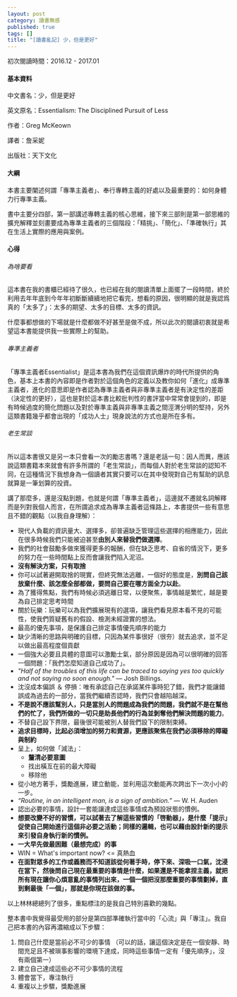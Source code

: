 ```yaml
---
layout: post
category: 讀書無感
published: true
tags: []
title: "[讀書亂記] 少，但是更好"
---
```


初次閱讀時間：2016.12 - 2017.01

#### 基本資料

中文書名：少，但是更好

英文原名：Essentialism: The Disciplined Pursuit of Less

作者：Greg McKeown

譯者：詹采妮

出版社：天下文化

#### 大綱

本書主要闡述何謂「專準主義者」、奉行專轉主義的好處以及最重要的：如何身體力行專準主義。

書中主要分四部，第一部講述專轉主義的核心思維，接下來三部則是第一部思維的擴充解釋並刻畫要成為專準主義者的三個階段：「精挑」、「簡化」、「準確執行」其在生活上實際的應用與案例。

#### 心得

###### 為啥要看

這本書在我的書櫃已經待了很久，也已經在我的閱讀清單上面擺了一段時間，終於利用去年年底到今年年初斷斷續續地把它看完，想看的原因，很明顯的就是我認爲真的「太多了」：太多的期望、太多的目標、太多的資訊。

什麼事都想做的下場就是什麼都做不好甚至是做不成，所以此次的閱讀初衷就是希望這本書能提供我一些實際上的幫助。

###### 專準主義者

「專準主義者Essentialist」是這本書為我們在這個資訊爆炸的時代所提供的角色，基本上本書的內容即是作者對於這個角色的定義以及教你如何「進化」成專準主義者，進化的意思即是作者認為專準主義者與非專準主義者是有決定性的差距（決定性的更好），這也是對於這本書比較批判性的書評當中常常會提到的，即是有時候過度的簡化問題以及對於專準主義與非專準主義之間涇渭分明的堅持，另外這類書籍幾乎都會出現的「成功人士」現身說法的方式也是所在多有。

###### 老生常談

所以這本書很又是另一本只會看一次的勵志書嗎？還是老話一句：因人而異，應該說這類書籍本來就會有許多所謂的「老生常談」，而每個人對於老生常談的認知不同，在這種情況下我想身為一個讀者其實只要可以在其中發現對自己有幫助的訊息就算是一筆划算的投資。

講了那麼多，還是沒點到題，也就是何謂「專準主義者」，這邊就不遷就名詞解釋而是列對我個人而言，在所謂追求成為專準主義者這條路上，本書提供一些有意思且不錯的觀點（以我自身理解）：

- 現代人負載的資訊量大、選擇多，卻普遍缺乏管理這些選擇的相應能力，因此在很多時候我們只能被迫甚至**由別人來替我們做選擇**。
- 我們的社會鼓勵多做來獲得更多的報酬，但在缺乏思考、自省的情況下，更多的努力在一些時間點上反而會讓我們陷入泥沼。
- **沒有解決方案，只有取捨**
- 你可以試著避開取捨的現實，但終究無法逃離，一個好的態度是，**別問自己該放棄什麼、該怎麼全部都做，要問自己要在哪方面全力以赴**。
- 為了獲得焦點，我們有時候必須逃離日常，以便聚焦，事情越是繁忙，越是要為自己排定思考時間
- 關於玩樂：玩樂可以為我們擴展現有的選項，讓我們看見原本看不見的可能性，使我們質疑舊有的假設、檢測未經證實的想法。
- 最高的優先事項，是保護自己排定事情優先順序的能力
- 缺少清晰的思路與明確的目標，只因為某件事很好（很夯）就去追求，並不足以做出最高程度個貢獻
- 一個強大必要且具體的意圖可以激勵士氣，部分原因是因為可以很明確的回答一個問題：「我們怎麼知道自己成功了」。
- *"Half of the troubles of this life can be traced to saying yes too quickly and not saying no soon enough."* ― Josh Billings.
- 沈沒成本偏誤 ＆ 停損：唯有承認自己在承諾某件事時犯了錯，我們才能讓錯誤成為過去的一部分，當我們繼續否認時，我們只會越陷越深。
- **不是說不應該幫別人，只是當別人的問題成為我們的問題，我們就不是在幫他們的忙了，我們所做的一切只是助長他們的行為並剝奪他們解決問題的能力**。
- 不替自己設下界限，最後很可能被別人替我們設下的限制束縛。
- **追求目標時，比起必須增加的努力和資源，更應該聚焦在我們必須移除的障礙與制約**
- 呈上，如何做「減法」：
  - **釐清必要意圖**
  - 找出橫亙在前的最大障礙
  - 移除他
- 從小地方著手，獎勵進展，建立動能，並利用這次動能再次跨出下一次小小的一步。
- *“Routine, in an intelligent man, is a sign of ambition.”*  ― W. H. Auden
- 認出必要的事情，設計一套能讓達成這些事情成為預設狀態的慣例。
- **想要改變不好的習慣，可以試著去了解這些習慣的「啓動器」，是什麼「提示」促使自己開始進行這個非必要之活動；同樣的邏輯，也可以藉由設計新的提示來引發自身執行新的慣例。**
- **一大早先做最困難（最想完成）的事**
- WIN = What's important now? <= 真熱血
- **在面對眾多的工作或義務而不知道該從何著手時，停下來、深吸一口氣，沈浸在當下，然後問自己現在最重要的事情是什麼，如果還是不能拿捏主義，就把所有現在讓你心煩意亂的事情列出來，一個一個把沒那麼重要的事情劃掉，直到剩最後「一個」，那就是你現在該做的事。**

以上林林總總列了很多，重點標注的是我自己特別喜歡的幾點。

整本書中我覺得最受用的部分是第四部準確執行當中的「心流」與「專注」。我自己把本書的內容再濃縮成以下步驟：

1. 問自己什麼是當前必不可少的事情 （可以的話，讓這個決定是在一個安靜、時間充足且不被瑣事影響的環境下達成，同時這些事情一定有「優先順序」，沒有兩個第一）
2. 建立自己達成這些必不可少事情的流程
3. 體會當下，專注執行
4. 重複以上步驟，獎勵進展